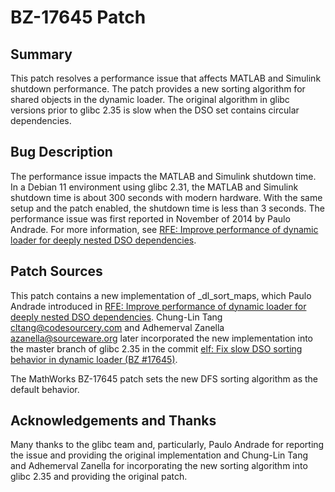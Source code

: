 # BZ-17645 Patch
## Summary
This patch resolves a performance issue that affects MATLAB and Simulink shutdown performance. The patch provides a new sorting algorithm for shared objects in the dynamic loader. The original algorithm in glibc versions prior to glibc 2.35 is slow when the DSO set contains circular dependencies.

## Bug Description 
The performance issue impacts the MATLAB and Simulink shutdown time. In a Debian 11 environment using glibc 2.31, the MATLAB and Simulink shutdown time is about 300 seconds with modern hardware. With the same setup and the patch enabled, the shutdown time is less than 3 seconds. The performance issue was first reported in November of 2014 by Paulo Andrade. For more information, see [RFE: Improve performance of dynamic loader for deeply nested DSO dependencies](https://sourceware.org/bugzilla/show_bug.cgi?id=17645). 

## Patch Sources
This patch contains a new implementation of _dl_sort_maps, which Paulo Andrade introduced in [RFE: Improve performance of dynamic loader for deeply nested DSO dependencies](https://sourceware.org/bugzilla/show_bug.cgi?id=17645). Chung-Lin Tang <cltang@codesourcery.com> and Adhemerval Zanella <azanella@sourceware.org> later incorporated the new implementation into the master branch of glibc 2.35 in the commit [elf: Fix slow DSO sorting behavior in dynamic loader (BZ #17645)](https://sourceware.org/git/gitweb.cgi?p=glibc.git;h=15a0c5730d1d5aeb95f50c9ec7470640084feae8).

The MathWorks BZ-17645 patch sets the new DFS sorting algorithm as the default behavior.

## Acknowledgements and Thanks
Many thanks to the glibc team and, particularly, Paulo Andrade for reporting the issue and providing the original implementation and Chung-Lin Tang and Adhemerval Zanella for incorporating the new sorting algorithm into glibc 2.35 and providing the original patch.
